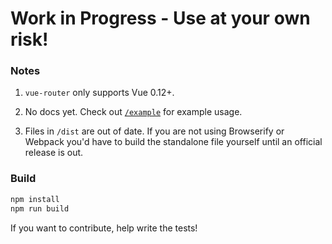 # Work in Progress - Use at your own risk!

### Notes

1. `vue-router` only supports Vue 0.12+.

2. No docs yet. Check out [`/example`](https://github.com/vuejs/vue-router/tree/master/example) for example usage.

3. Files in `/dist` are out of date. If you are not using Browserify or Webpack you'd have to build the standalone file yourself until an official release is out.

### Build

``` bash
npm install
npm run build
```

If you want to contribute, help write the tests!
